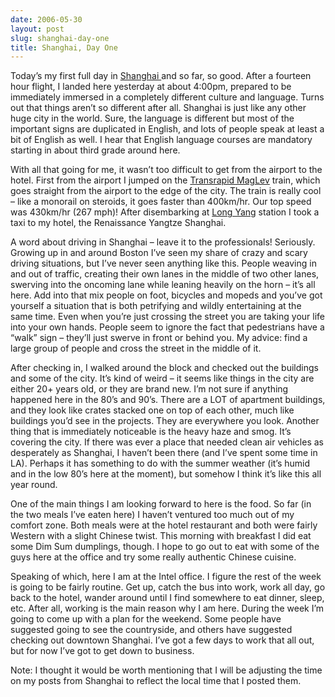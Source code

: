 ```yaml
---
date: 2006-05-30
layout: post
slug: shanghai-day-one
title: Shanghai, Day One
---
```


Today’s my first full day in [Shanghai ](http://en.wikipedia.org/wiki/Shanghai) and so far, so good. After a fourteen hour flight, I landed here yesterday at about 4:00pm, prepared to be immediately immersed in a completely different culture and language. Turns out that things aren’t so different after all. Shanghai is just like any other huge city in the world. Sure, the language is different but most of the important signs are duplicated in English, and lots of people speak at least a bit of English as well. I hear that English language courses are mandatory starting in about third grade around here.

With all that going for me, it wasn’t too difficult to get from the airport to the hotel. First from the airport I jumped on the [Transrapid MagLev](http://chineseculture.about.com/library/weekly/aa_sh_train02a.htm) train, which goes straight from the airport to the edge of the city. The train is really cool – like a monorail on steroids, it goes faster than 400km/hr. Our top speed was 430km/hr (267 mph)! After disembarking at [Long Yang](http://home.wangjianshuo.com/archives/20040424_maglev_at_long_yang_station.htm) station I took a taxi to my hotel, the Renaissance Yangtze Shanghai.

A word about driving in Shanghai – leave it to the professionals! Seriously. Growing up in and around Boston I’ve seen my share of crazy and scary driving situations, but I’ve never seen anything like this. People weaving in and out of traffic, creating their own lanes in the middle of two other lanes, swerving into the oncoming lane while leaning heavily on the horn – it’s all here. Add into that mix people on foot, bicycles and mopeds and you’ve got yourself a situation that is both petrifying and wildly entertaining at the same time.  Even when you’re just crossing the street you are taking your life into your own hands. People seem to ignore the fact that pedestrians have a “walk” sign – they’ll just swerve in front or behind you. My advice: find a large group of people and cross the street in the middle of it.

After checking in, I walked around the block and checked out the buildings and some of the city. It’s kind of weird – it seems like things in the city are either 20+ years old, or they are brand new. I’m not sure if anything happened here in the 80’s and 90’s. There are a LOT of apartment buildings, and they look like crates stacked one on top of each other, much like buildings you’d see in the projects. They are everywhere you look. Another thing that is immediately noticeable is the heavy haze and smog. It’s covering the city. If there was ever a place that needed clean air vehicles as desperately as Shanghai, I haven’t been there (and I’ve spent some time in LA). Perhaps it has something to do with the summer weather (it’s humid and in the low 80’s here at the moment), but somehow I think it’s like this all year round.

One of the main things I am looking forward to here is the food. So far (in the two meals I’ve eaten here) I haven’t ventured too much out of my comfort zone. Both meals were at the hotel restaurant and both were fairly Western with a slight Chinese twist. This morning with breakfast I did eat some Dim Sum dumplings, though. I hope to go out to eat with some of the guys here at the office and try some really authentic Chinese cuisine.

Speaking of which, here I am at the Intel office. I figure the rest of the week is going to be fairly routine. Get up, catch the bus into work, work all day, go back to the hotel, wander around until I find somewhere to eat dinner, sleep, etc. After all, working is the main reason why I am here. During the week I’m going to come up with a plan for the weekend. Some people have suggested going to see the countryside, and others have suggested checking out downtown Shanghai. I’ve got a few days to work that all out, but for now I’ve got to get down to business.

Note: I thought it would be worth mentioning that I will be adjusting the time on my posts from Shanghai to reflect the local time that I posted them.
